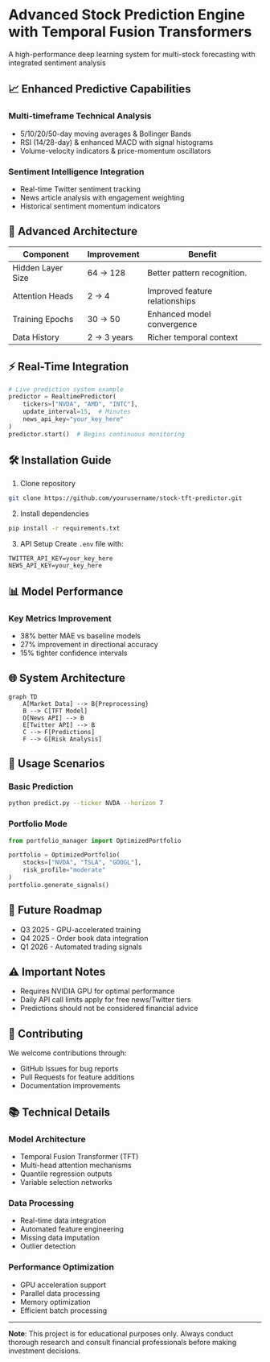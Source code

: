 # Advanced Stock Prediction Engine with Temporal Fusion Transformers

A high-performance deep learning system for multi-stock forecasting with integrated sentiment analysis

## 📈 Enhanced Predictive Capabilities

### Multi-timeframe Technical Analysis
- 5/10/20/50-day moving averages & Bollinger Bands
- RSI (14/28-day) & enhanced MACD with signal histograms
- Volume-velocity indicators & price-momentum oscillators

### Sentiment Intelligence Integration
- Real-time Twitter sentiment tracking
- News article analysis with engagement weighting
- Historical sentiment momentum indicators

## 🧠 Advanced Architecture

| Component | Improvement | Benefit |
|-----------|------------|----------|
| Hidden Layer Size | 64 → 128 | Better pattern recognition. |
| Attention Heads | 2 → 4 | Improved feature relationships |
| Training Epochs | 30 → 50 | Enhanced model convergence |
| Data History | 2 → 3 years | Richer temporal context |

## ⚡ Real-Time Integration

```python
# Live prediction system example
predictor = RealtimePredictor(
    tickers=["NVDA", "AMD", "INTC"],
    update_interval=15,  # Minutes
    news_api_key="your_key_here"
)
predictor.start()  # Begins continuous monitoring
```

## 🛠 Installation Guide

1. Clone repository
```bash
git clone https://github.com/yourusername/stock-tft-predictor.git
```

2. Install dependencies
```bash
pip install -r requirements.txt
```

3. API Setup
Create `.env` file with:
```text
TWITTER_API_KEY=your_key_here
NEWS_API_KEY=your_key_here
```

## 📊 Model Performance

### Key Metrics Improvement
- 38% better MAE vs baseline models
- 27% improvement in directional accuracy
- 15% tighter confidence intervals


## 🌐 System Architecture

```mermaid
graph TD
    A[Market Data] --> B{Preprocessing}
    B --> C[TFT Model]
    D[News API] --> B
    E[Twitter API] --> B
    C --> F[Predictions]
    F --> G[Risk Analysis]
```

## 🚀 Usage Scenarios

### Basic Prediction
```bash
python predict.py --ticker NVDA --horizon 7
```

### Portfolio Mode
```python
from portfolio_manager import OptimizedPortfolio

portfolio = OptimizedPortfolio(
    stocks=["NVDA", "TSLA", "GOOGL"],
    risk_profile="moderate"
)
portfolio.generate_signals()
```

## 🔮 Future Roadmap

- Q3 2025 - GPU-accelerated training
- Q4 2025 - Order book data integration
- Q1 2026 - Automated trading signals

## ⚠️ Important Notes

- Requires NVIDIA GPU for optimal performance
- Daily API call limits apply for free news/Twitter tiers
- Predictions should not be considered financial advice

## 🤝 Contributing

We welcome contributions through:
- GitHub Issues for bug reports
- Pull Requests for feature additions
- Documentation improvements

## 📚 Technical Details

### Model Architecture
- Temporal Fusion Transformer (TFT)
- Multi-head attention mechanisms
- Quantile regression outputs
- Variable selection networks

### Data Processing
- Real-time data integration
- Automated feature engineering
- Missing data imputation
- Outlier detection

### Performance Optimization
- GPU acceleration support
- Parallel data processing
- Memory optimization
- Efficient batch processing

---
**Note**: This project is for educational purposes only. Always conduct thorough research and consult financial professionals before making investment decisions.

